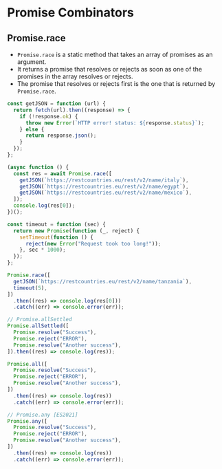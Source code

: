 # Promise Combinators

## Promise.race

- `Promise.race` is a static method that takes an array of promises as an argument.
- It returns a promise that resolves or rejects as soon as one of the promises in the array resolves or rejects.
- The promise that resolves or rejects first is the one that is returned by `Promise.race`.

```js
const getJSON = function (url) {
  return fetch(url).then((response) => {
    if (!response.ok) {
      throw new Error(`HTTP error! status: ${response.status}`);
    } else {
      return response.json();
    }
  });
};

(async function () {
  const res = await Promise.race([
    getJSON(`https://restcountries.eu/rest/v2/name/italy`),
    getJSON(`https://restcountries.eu/rest/v2/name/egypt`),
    getJSON(`https://restcountries.eu/rest/v2/name/mexico`),
  ]);
  console.log(res[0]);
})();

const timeout = function (sec) {
  return new Promise(function (_, reject) {
    setTimeout(function () {
      reject(new Error("Request took too long!"));
    }, sec * 1000);
  });
};

Promise.race([
  getJSON(`https://restcountries.eu/rest/v2/name/tanzania`),
  timeout(5),
])
  .then((res) => console.log(res[0]))
  .catch((err) => console.error(err));

// Promise.allSettled
Promise.allSettled([
  Promise.resolve("Success"),
  Promise.reject("ERROR"),
  Promise.resolve("Another success"),
]).then((res) => console.log(res));

Promise.all([
  Promise.resolve("Success"),
  Promise.reject("ERROR"),
  Promise.resolve("Another success"),
])
  .then((res) => console.log(res))
  .catch((err) => console.error(err));

// Promise.any [ES2021]
Promise.any([
  Promise.resolve("Success"),
  Promise.reject("ERROR"),
  Promise.resolve("Another success"),
])
  .then((res) => console.log(res))
  .catch((err) => console.error(err));
```
